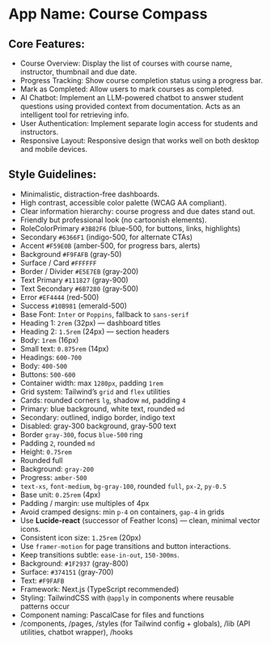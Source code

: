 # **App Name**: Course Compass

## Core Features:

- Course Overview: Display the list of courses with course name, instructor, thumbnail and due date.
- Progress Tracking: Show course completion status using a progress bar.
- Mark as Completed: Allow users to mark courses as completed.
- AI Chatbot: Implement an LLM-powered chatbot to answer student questions using provided context from documentation. Acts as an intelligent tool for retrieving info.
- User Authentication: Implement separate login access for students and instructors.
- Responsive Layout: Responsive design that works well on both desktop and mobile devices.

## Style Guidelines:

- Minimalistic, distraction-free dashboards.
- High contrast, accessible color palette (WCAG AA compliant).
- Clear information hierarchy: course progress and due dates stand out.
- Friendly but professional look (no cartoonish elements).
- RoleColorPrimary `#3B82F6` (blue-500, for buttons, links, highlights)
- Secondary `#6366F1` (indigo-500, for alternate CTAs)
- Accent `#F59E0B` (amber-500, for progress bars, alerts)
- Background `#F9FAFB` (gray-50)
- Surface / Card `#FFFFFF`
- Border / Divider `#E5E7EB` (gray-200)
- Text Primary `#111827` (gray-900)
- Text Secondary `#6B7280` (gray-500)
- Error `#EF4444` (red-500)
- Success `#10B981` (emerald-500)
- Base Font: `Inter` or `Poppins`, fallback to `sans-serif`
- Heading 1: `2rem` (32px) — dashboard titles
- Heading 2: `1.5rem` (24px) — section headers
- Body: `1rem` (16px)
- Small text: `0.875rem` (14px)
- Headings: `600-700`
- Body: `400-500`
- Buttons: `500-600`
- Container width: max `1280px`, padding `1rem`
- Grid system: Tailwind’s `grid` and `flex` utilities
- Cards: rounded corners `lg`, shadow `md`, padding `4`
- Primary: blue background, white text, rounded `md`
- Secondary: outlined, indigo border, indigo text
- Disabled: gray-300 background, gray-500 text
- Border `gray-300`, focus `blue-500` ring
- Padding `2`, rounded `md`
- Height: `0.75rem`
- Rounded full
- Background: `gray-200`
- Progress: `amber-500`
- `text-xs`, `font-medium`, `bg-gray-100`, rounded `full`, `px-2`, `py-0.5`
- Base unit: `0.25rem` (4px)
- Padding / margin: use multiples of 4px
- Avoid cramped designs: min `p-4` on containers, `gap-4` in grids
- Use **Lucide-react** (successor of Feather Icons) — clean, minimal vector icons.
- Consistent icon size: `1.25rem` (20px)
- Use `framer-motion` for page transitions and button interactions.
- Keep transitions subtle: `ease-in-out`, `150-300ms`.
- Background: `#1F2937` (gray-800)
- Surface: `#374151` (gray-700)
- Text: `#F9FAFB`
- Framework: Next.js (TypeScript recommended)
- Styling: TailwindCSS with `@apply` in components where reusable patterns occur
- Component naming: PascalCase for files and functions
- /components, /pages, /styles (for Tailwind config + globals), /lib (API utilities, chatbot wrapper), /hooks